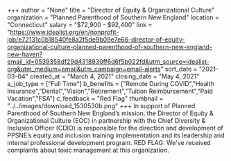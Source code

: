+++
author = "None"
title = "Director of Equity & Organizational Culture"
organization = "Planned Parenthood of Southern New England"
location = "Connecticut"
salary = "$72,900 - $92,400"
link = "https://www.idealist.org/en/nonprofit-job/e72131c0b18540fe8a2f5de9b09e7e66-director-of-equity-organizational-culture-planned-parenthood-of-southern-new-england-new-haven?email_id=0539358df29d4318930ff6d6f5b022fd&utm_source=idealist-org&utm_medium=email&utm_campaign=email-alerts"
sort_date = "2021-03-04"
created_at = "March 4, 2021"
closing_date = "May 4, 2021"
a_job_type = ["Full Time"]
b_benefits = ["Remote During COVID","Health Insurance","Dental","Vision","Retirement","Tuition Reimbursement","Paid Vacation","FSA"]
c_feedback = "Red Flag"
thumbnail = "../../images/download_1530530b.png"
+++
In support of Planned Parenthood of Southern New England’s mission, the Director of Equity & Organizational Culture (EOC) in partnership with the Chief Diversity & Inclusion Officer (CDIO) is responsible for the direction and development of PPSNE’s equity and inclusion training implementation and its leadership and internal professional development program. RED FLAG: We've received complaints about toxic management at this organization.